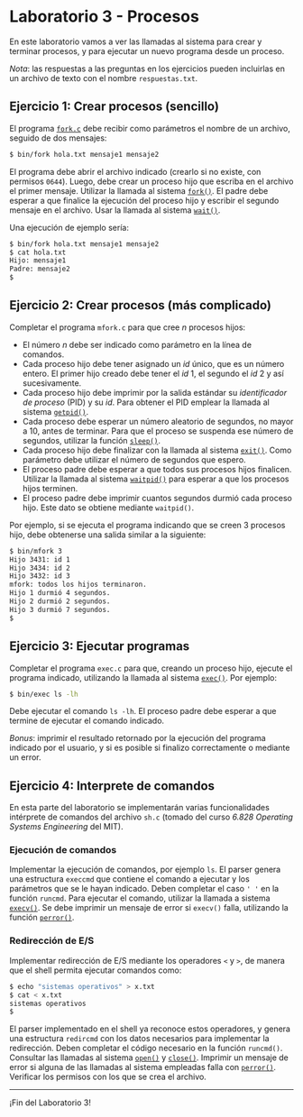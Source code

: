 # Laboratorio 3 - Procesos

En este laboratorio vamos a ver las llamadas al sistema para crear y terminar procesos, y para ejecutar un nuevo programa desde un proceso.

_Nota_: las respuestas a las preguntas en los ejercicios pueden incluirlas en un archivo de texto con el nombre `respuestas.txt`.

## Ejercicio 1: Crear procesos (sencillo)

El programa [`fork.c`](fork.c) debe recibir como parámetros el nombre de un archivo, seguido de dos mensajes:

```sh
$ bin/fork hola.txt mensaje1 mensaje2
```

El programa debe abrir el archivo indicado (crearlo si no existe, con permisos `0644`). Luego, debe crear un proceso hijo que escriba en el archivo el primer mensaje. Utilizar la llamada al sistema [`fork()`](http://man7.org/linux/man-pages/man2/fork.2.html). El padre debe esperar a que finalice la ejecución del proceso hijo y escribir el segundo mensaje en el archivo. Usar la llamada al sistema [`wait()`](http://man7.org/linux/man-pages/man2/wait.2.html).

Una ejecución de ejemplo sería:

```sh
$ bin/fork hola.txt mensaje1 mensaje2
$ cat hola.txt
Hijo: mensaje1
Padre: mensaje2
$
```

## Ejercicio 2: Crear procesos (más complicado)

Completar el programa `mfork.c` para que cree *n* procesos hijos:

* El número *n* debe ser indicado como parámetro en la línea de comandos.
* Cada proceso hijo debe tener asignado un _id_ único, que es un número entero. El primer hijo creado debe tener el _id_ 1, el segundo el _id_ 2 y así sucesivamente.
* Cada proceso hijo debe imprimir por la salida estándar su *identificador de proceso* (PID) y su _id_. Para obtener el PID emplear la llamada al sistema [`getpid()`](http://man7.org/linux/man-pages/man2/getpid.2.html).
* Cada proceso debe esperar un número aleatorio de segundos, no mayor a 10, antes de terminar. Para que el proceso se suspenda ese número de segundos, utilizar la función [`sleep()`](http://man7.org/linux/man-pages/man3/sleep.3.html).
* Cada proceso hijo debe finalizar con la llamada al sistema [`exit()`](http://man7.org/linux/man-pages/man2/exit.3.html). Como parámetro debe utilizar el número de segundos que espero.
* El proceso padre debe esperar a que todos sus procesos hijos finalicen. Utilizar la llamada al sistema [`waitpid()`](http://man7.org/linux/man-pages/man2/waitpid.2.html) para esperar a que los procesos hijos terminen.
* El proceso padre debe imprimir cuantos segundos durmió cada proceso hijo. Este dato se obtiene mediante `waitpid()`.

Por ejemplo, si se ejecuta el programa indicando que se creen 3 procesos hijo, debe obtenerse una salida similar a la siguiente:

```bash
$ bin/mfork 3
Hijo 3431: id 1
Hijo 3434: id 2
Hijo 3432: id 3
mfork: todos los hijos terminaron.
Hijo 1 durmió 4 segundos.
Hijo 2 durmió 2 segundos.
Hijo 3 durmió 7 segundos.
$
```

## Ejercicio 3: Ejecutar programas

Completar el programa `exec.c` para que, creando un proceso hijo, ejecute el programa indicado, utilizando la llamada al sistema [`exec()`](http://man7.org/linux/man-pages/man3/exec.3.html). Por ejemplo:

```sh
$ bin/exec ls -lh
```

Debe ejecutar el comando `ls -lh`. El proceso padre debe esperar a que termine de ejecutar el comando indicado.

_Bonus_: imprimir el resultado retornado por la ejecución del programa indicado por el usuario, y si es posible si finalizo correctamente o mediante un error.

## Ejercicio 4: Interprete de comandos

En esta parte del laboratorio se implementarán varias funcionalidades intérprete de comandos del archivo `sh.c` (tomado del curso _6.828 Operating Systems Engineering_ del MIT).

### Ejecución de comandos

Implementar la ejecución de comandos, por ejemplo `ls`. El parser genera una estructura `execcmd` que contiene el comando a ejecutar y los parámetros que se le hayan indicado. Deben completar el caso `' '` en la función `runcmd`. Para ejecutar el comando, utilizar la llamada a sistema [`execv()`](http://man7.org/linux/man-pages/man3/exec.3.html). Se debe imprimir un mensaje de error si `execv()` falla, utilizando la función [`perror()`](http://man7.org/linux/man-pages/man3/perror.3.html).

### Redirección de E/S

Implementar redirección de E/S mediante los operadores `<` y `>`, de manera que el shell permita ejecutar comandos como:

```bash
$ echo "sistemas operativos" > x.txt
$ cat < x.txt
sistemas operativos
$
```

El parser implementado en el shell ya reconoce estos operadores, y genera una estructura `redircmd` con los datos necesarios para implementar la redirección. Deben completar el código necesario en la función `runcmd()`. Consultar las llamadas al sistema [`open()`](http://man7.org/linux/man-pages/man2/open.2.html) y [`close()`](http://man7.org/linux/man-pages/man2/close.2.html). Imprimir un mensaje de error si alguna de las llamadas al sistema empleadas falla con [`perror()`](http://man7.org/linux/man-pages/man3/perror.3.html). Verificar los permisos con los que se crea el archivo.

---

¡Fin del Laboratorio 3!
